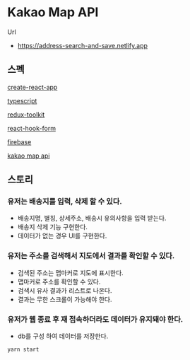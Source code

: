 # Kakao Map API

Url
- https://address-search-and-save.netlify.app

## 스펙
[create-react-app](https://create-react-app.dev/)

[typescript](https://www.typescriptlang.org/)

[redux-toolkit](https://redux-toolkit.js.org/)

[react-hook-form](https://react-hook-form.com/)

[firebase](https://firebase.google.com/)

[kakao map api](https://apis.map.kakao.com/)

## 스토리

### 유저는 배송지를 입력, 삭제 할 수 있다.

- 배송지명, 별칭, 상세주소, 배송시 유의사항을 입력 받는다.
- 배송지 삭제 기능 구현한다.
- 데이터가 없는 경우 UI를 구현한다.

### 유저는 주소를 검색해서 지도에서 결과를 확인할 수 있다.

- 검색된 주소는 맵마커로 지도에 표시한다.
- 맵마커로 주소를 확인할 수 있다.
- 검색시 유사 결과가 리스트로 나온다.
- 결과는 무한 스크롤이 가능해야 한다.

### 유저가 웹 종료 후 재 접속하더라도 데이터가 유지돼야 한다.

- db를 구성 하여 데이터를 저장한다.


```shell
yarn start
```
